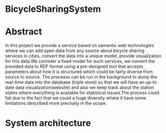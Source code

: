 # BicycleSharingSystem

# Abstract

In this project we provide a service based on semantic web technologies where we can add open data from any source about bicycle sharing services in cities, convert the data into a unique model, provide visualization for this data.We conisder a fixed model for such services, we convert the provided data to RDF format using a pre-designed tool that accepts parameters about how it is structured which could be fairly diverse from source to source. The processs can be run in the background to dump the real-time data into the database (triple store) so that we will have an up-to date data visualization(website) and also we keep track about the station states where everything is available for statistical issues.The process could fail due to the fact that we could a huge diversity where it have some limitations described more precisely in the scope.

# System architecture

